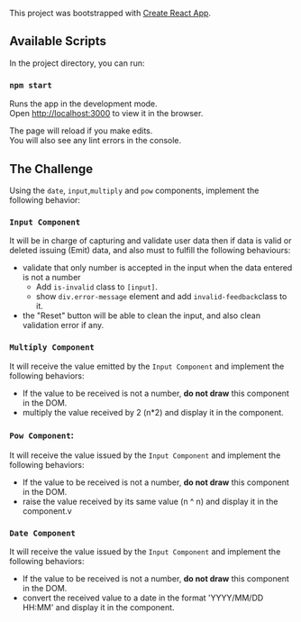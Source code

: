 This project was bootstrapped with [Create React App](https://github.com/facebook/create-react-app).

## Available Scripts

In the project directory, you can run:

### `npm start`

Runs the app in the development mode.<br>
Open [http://localhost:3000](http://localhost:3000) to view it in the browser.

The page will reload if you make edits.<br>
You will also see any lint errors in the console.

## The Challenge
Using the `date`, `input`,`multiply` and `pow` components, implement the following behavior:

### `Input Component`
It will be in charge of capturing and validate user data then if data is valid or deleted issuing (Emit) data, and also must to fulfill the following behaviours:
* validate that only number is accepted in the input when the data entered is not a number
  *  Add `is-invalid` class to `[input]`.
  * show `div.error-message` element and add `invalid-feedback`class to it.
* the "Reset" button will be able to clean the input, and also clean validation error if any.

### `Multiply Component`
It will receive the value emitted by the `Input Component` and implement the following behaviors:
* If the value to be received is not a number, __do not draw__ this component in the DOM.
* multiply the value received by 2 (n*2) and display it in the component.


### `Pow Component`:
It will receive the value issued by the `Input Component` and implement the following behaviors:
* If the value to be received is not a number, __do not draw__ this component in the DOM.
* raise the value received by its same value (n ^ n) and display it in the component.v

### `Date Component`
It will receive the value issued by the `Input Component` and implement the following behaviors:
* If the value to be received is not a number, __do not draw__ this component in the DOM.
* convert the received value to a date in the format 'YYYY/MM/DD HH:MM' and display it in the component.
